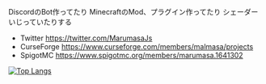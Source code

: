 DiscordのBot作ってたり
MinecraftのMod、プラグイン作ってたり
シェーダー いじっていたりする

* Twitter https://twitter.com/MarumasaJs
* CurseForge https://www.curseforge.com/members/malmasa/projects
* SpigotMC https://www.spigotmc.org/members/marumasa.1641302

[![Top Langs](https://github-readme-stats.vercel.app/api/top-langs/?username=malken21&langs_count=20&layout=compact&theme=transparent&locale=ja)](https://github.com/anuraghazra/github-readme-stats)
